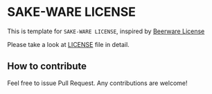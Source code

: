 # SAKE-WARE LICENSE

This is template for `SAKE-WARE LICENSE`, inspired by [Beerware License](https://en.wikipedia.org/wiki/Beerware)

Please take a look at [LICENSE](./LICENSE) file in detail.

## How to contribute

Feel free to issue Pull Request. Any contributions are welcome!